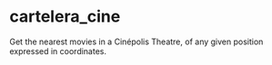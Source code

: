 # cartelera_cine
Get the nearest movies in a Cinépolis Theatre, of any given position expressed in coordinates. 
